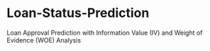 # Loan-Status-Prediction
  Loan Approval Prediction with Information Value (IV) and Weight of Evidence (WOE) Analysis
